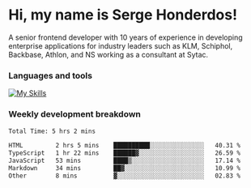 # Hi, my name is Serge Honderdos!

A senior frontend developer with 10 years of experience in developing enterprise applications for industry leaders such as KLM, Schiphol, Backbase, Athlon, and NS working as a consultant at Sytac.

### Languages and tools
[![My Skills](https://skillicons.dev/icons?i=js,ts,angular,react,vue,nodejs,sqlite,postgres,mongodb,git,azure)](#)

### Weekly development breakdown
<!--START_SECTION:waka-->

```txt
Total Time: 5 hrs 2 mins

HTML         2 hrs 5 mins    ██████████░░░░░░░░░░░░░░░   40.31 %
TypeScript   1 hr 22 mins    ██████▓░░░░░░░░░░░░░░░░░░   26.59 %
JavaScript   53 mins         ████▒░░░░░░░░░░░░░░░░░░░░   17.14 %
Markdown     34 mins         ██▓░░░░░░░░░░░░░░░░░░░░░░   10.99 %
Other        8 mins          ▓░░░░░░░░░░░░░░░░░░░░░░░░   02.83 %
```

<!--END_SECTION:waka-->
